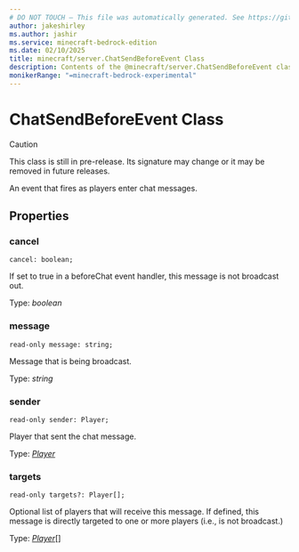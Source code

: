 ```yaml
---
# DO NOT TOUCH — This file was automatically generated. See https://github.com/mojang/minecraftapidocsgenerator to modify descriptions, examples, etc.
author: jakeshirley
ms.author: jashir
ms.service: minecraft-bedrock-edition
ms.date: 02/10/2025
title: minecraft/server.ChatSendBeforeEvent Class
description: Contents of the @minecraft/server.ChatSendBeforeEvent class.
monikerRange: "=minecraft-bedrock-experimental"
---
```

# ChatSendBeforeEvent Class

> [!CAUTION]
> This class is still in pre-release.  Its signature may change or it may be removed in future releases.

An event that fires as players enter chat messages.

## Properties

### **cancel**
`cancel: boolean;`

If set to true in a beforeChat event handler, this message is not broadcast out.

Type: *boolean*

### **message**
`read-only message: string;`

Message that is being broadcast.

Type: *string*

### **sender**
`read-only sender: Player;`

Player that sent the chat message.

Type: [*Player*](Player.md)

### **targets**
`read-only targets?: Player[];`

Optional list of players that will receive this message. If defined, this message is directly targeted to one or more players (i.e., is not broadcast.)

Type: [*Player*](Player.md)[]
